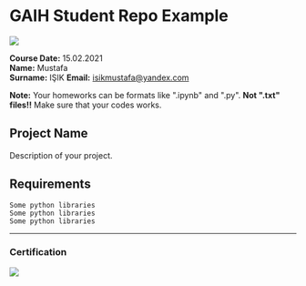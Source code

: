 # GAIH Student Repo Example
![](img/logo.png)

**Course Date:** 15.02.2021  
**Name:** Mustafa  
**Surname:** IŞIK
**Email:** isikmustafa@yandex.com 

**Note:** Your homeworks can be formats like ".ipynb" and ".py". **Not ".txt" files!!** Make sure that your codes works.  

## Project Name
Description of your project.

## Requirements
```
Some python libraries
Some python libraries
Some python libraries
```
---

### Certification
![](img/certificate_ex.png)

